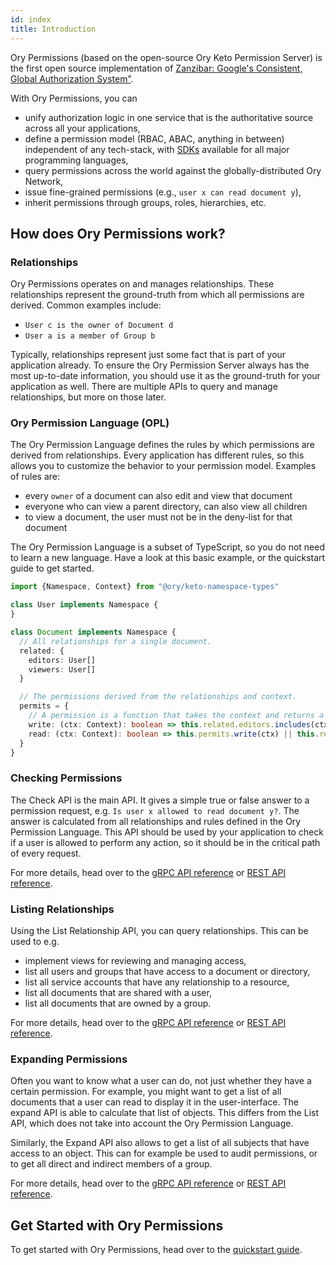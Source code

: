 ```yaml
---
id: index
title: Introduction
---
```


Ory Permissions (based on the open-source Ory Keto Permission Server) is the first open source implementation of
[Zanzibar: Google's Consistent, Global Authorization System"](https://research.google/pubs/pub48190/).

With Ory Permissions, you can

- unify authorization logic in one service that is the authoritative source across all your applications,
- define a permission model (RBAC, ABAC, anything in between) independent of any tech-stack,
  with [SDKs](./sdk/01_index.md)
  available for all major programming languages,
- query permissions across the world against the globally-distributed Ory Network,
- issue fine-grained permissions (e.g., `user x can read document y`),
- inherit permissions through groups, roles, hierarchies, etc.

## How does Ory Permissions work?

### Relationships

Ory Permissions operates on and manages relationships. These relationships represent the ground-truth
from which all permissions are derived. Common examples include:

- `User c is the owner of Document d`
- `User a is a member of Group b`

Typically, relationships represent just some fact that is part of your application already.
To ensure the Ory Permission Server always has the most up-to-date information, you should
use it as the ground-truth for your application as well. There are multiple APIs to query and
manage relationships, but more on those later.

### Ory Permission Language (OPL)

The Ory Permission Language defines the rules by which permissions are derived from relationships.
Every application has different rules, so this allows you to customize the behavior to your permission model.
Examples of rules are:

- every `owner` of a document can also edit and view that document
- everyone who can view a parent directory, can also view all children
- to view a document, the user must not be in the deny-list for that document

The Ory Permission Language is a subset of TypeScript, so you do not need to learn a new language.
Have a look at this basic example, or the quickstart guide to get started.

```ts
import {Namespace, Context} from "@ory/keto-namespace-types"

class User implements Namespace {
}

class Document implements Namespace {
  // All relationships for a single document.
  related: {
    editors: User[]
    viewers: User[]
  }

  // The permissions derived from the relationships and context.
  permits = {
    // A permission is a function that takes the context and returns a boolean. It can reference `this.related` and `this.permits`.
    write: (ctx: Context): boolean => this.related.editors.includes(ctx.subject),
    read: (ctx: Context): boolean => this.permits.write(ctx) || this.related.viewers.includes(ctx.subject),
  }
}
```

### Checking Permissions

The Check API is the main API. It gives a simple true or false answer to a permission request, e.g.
`Is user x allowed to read document y?`. The answer is calculated from all relationships and rules defined in the Ory
Permission Language. This API should be used by your application to check if a user is allowed to perform any action,
so it should be in the critical path of every request.

For more details, head over to the [gRPC API reference](./reference/proto-api.mdx#checkservice) or
[REST API reference](./reference/rest-api.mdx#check-a-relation-tuple).

### Listing Relationships

Using the List Relationship API, you can query relationships. This can be used to e.g.

- implement views for reviewing and managing access,
- list all users and groups that have access to a document or directory,
- list all service accounts that have any relationship to a resource,
- list all documents that are shared with a user,
- list all documents that are owned by a group.

For more details, head over to the [gRPC API reference](./reference/proto-api.mdx#readservice) or
[REST API reference](./reference/rest-api.mdx#query-relation-tuples).

### Expanding Permissions

Often you want to know what a user can do, not just whether they have a certain permission. For example,
you might want to get a list of all documents that a user can read to display it in the user-interface. The expand API
is able to calculate that list
of objects. This differs from the List API, which does not take into account the Ory Permission Language.

Similarly, the Expand API also allows to get a list of all subjects that have access to an object. This can for example
be used to audit permissions, or to get all direct and indirect members of a group.

For more details, head over to the [gRPC API reference](./reference/proto-api.mdx#readservice) or
[REST API reference](./reference/rest-api.mdx#query-relation-tuples).

## Get Started with Ory Permissions

To get started with Ory Permissions, head over to the [quickstart guide](../guides/permissions/overview.mdx).
